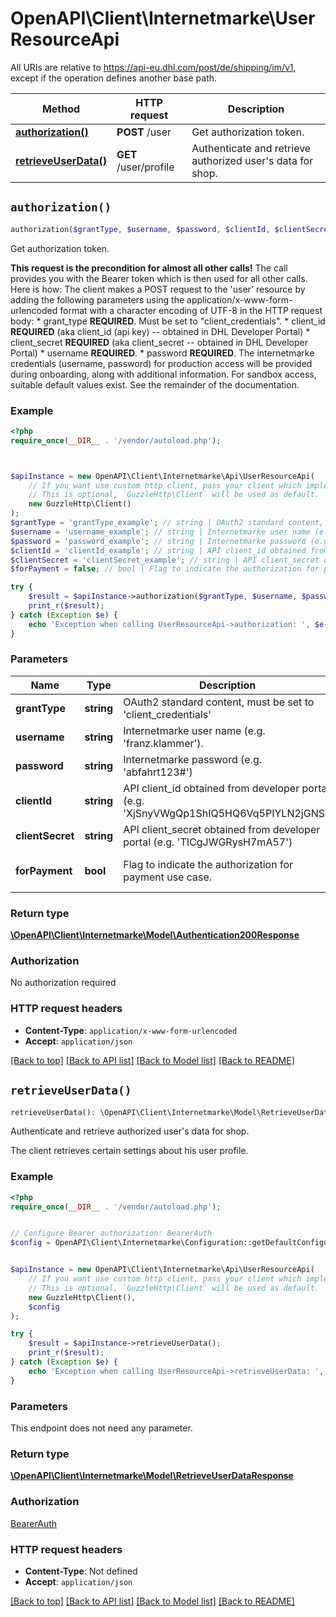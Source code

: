 # OpenAPI\Client\Internetmarke\UserResourceApi

All URIs are relative to https://api-eu.dhl.com/post/de/shipping/im/v1, except if the operation defines another base path.

| Method | HTTP request | Description |
| ------------- | ------------- | ------------- |
| [**authorization()**](UserResourceApi.md#authorization) | **POST** /user | Get authorization token. |
| [**retrieveUserData()**](UserResourceApi.md#retrieveUserData) | **GET** /user/profile | Authenticate and retrieve authorized user&#39;s data for shop. |


## `authorization()`

```php
authorization($grantType, $username, $password, $clientId, $clientSecret, $forPayment): \OpenAPI\Client\Internetmarke\Model\Authentication200Response
```

Get authorization token.

__This request is the precondition for almost all other calls!__  The call provides you with the Bearer token which is then used for all other calls.  Here is how: The client makes a POST request to the 'user' resource by adding the following parameters  using the application/x-www-form-urlencoded format with a character encoding of UTF-8 in the HTTP request body:  * grant_type __REQUIRED__. Must be set to \"client_credentials\".  * client_id __REQUIRED__ (aka client_id (api key)  -- obtained in DHL Developer Portal)  * client_secret __REQUIRED__ (aka client_secret -- obtained in DHL Developer Portal)  * username __REQUIRED__.   * password __REQUIRED__.   The internetmarke credentials (username, password) for production access will be provided during onboarding, along with additional information. For sandbox access, suitable default values exist. See the remainder of the documentation.

### Example

```php
<?php
require_once(__DIR__ . '/vendor/autoload.php');



$apiInstance = new OpenAPI\Client\Internetmarke\Api\UserResourceApi(
    // If you want use custom http client, pass your client which implements `GuzzleHttp\ClientInterface`.
    // This is optional, `GuzzleHttp\Client` will be used as default.
    new GuzzleHttp\Client()
);
$grantType = 'grantType_example'; // string | OAuth2 standard content, must be set to 'client_credentials'
$username = 'username_example'; // string | Internetmarke user name (e.g. 'franz.klammer').
$password = 'password_example'; // string | Internetmarke password (e.g. 'abfahrt123#')
$clientId = 'clientId_example'; // string | API client_id obtained from developer portal (e.g. 'XjSnyVWgQp1ShIQ5HQ6Vq5PIYLN2jGNS')
$clientSecret = 'clientSecret_example'; // string | API client_secret obtained from developer portal (e.g. 'TICgJWGRysH7mA57')
$forPayment = false; // bool | Flag to indicate the authorization for payment use case.

try {
    $result = $apiInstance->authorization($grantType, $username, $password, $clientId, $clientSecret, $forPayment);
    print_r($result);
} catch (Exception $e) {
    echo 'Exception when calling UserResourceApi->authorization: ', $e->getMessage(), PHP_EOL;
}
```

### Parameters

| Name | Type | Description  | Notes |
| ------------- | ------------- | ------------- | ------------- |
| **grantType** | **string**| OAuth2 standard content, must be set to &#39;client_credentials&#39; | |
| **username** | **string**| Internetmarke user name (e.g. &#39;franz.klammer&#39;). | |
| **password** | **string**| Internetmarke password (e.g. &#39;abfahrt123#&#39;) | |
| **clientId** | **string**| API client_id obtained from developer portal (e.g. &#39;XjSnyVWgQp1ShIQ5HQ6Vq5PIYLN2jGNS&#39;) | |
| **clientSecret** | **string**| API client_secret obtained from developer portal (e.g. &#39;TICgJWGRysH7mA57&#39;) | |
| **forPayment** | **bool**| Flag to indicate the authorization for payment use case. | [optional] [default to false] |

### Return type

[**\OpenAPI\Client\Internetmarke\Model\Authentication200Response**](../Model/Authentication200Response.md)

### Authorization

No authorization required

### HTTP request headers

- **Content-Type**: `application/x-www-form-urlencoded`
- **Accept**: `application/json`

[[Back to top]](#) [[Back to API list]](../../README.md#endpoints)
[[Back to Model list]](../../README.md#models)
[[Back to README]](../../README.md)

## `retrieveUserData()`

```php
retrieveUserData(): \OpenAPI\Client\Internetmarke\Model\RetrieveUserDataResponse
```

Authenticate and retrieve authorized user's data for shop.

The client retrieves certain settings about his user profile.

### Example

```php
<?php
require_once(__DIR__ . '/vendor/autoload.php');


// Configure Bearer authorization: BearerAuth
$config = OpenAPI\Client\Internetmarke\Configuration::getDefaultConfiguration()->setAccessToken('YOUR_ACCESS_TOKEN');


$apiInstance = new OpenAPI\Client\Internetmarke\Api\UserResourceApi(
    // If you want use custom http client, pass your client which implements `GuzzleHttp\ClientInterface`.
    // This is optional, `GuzzleHttp\Client` will be used as default.
    new GuzzleHttp\Client(),
    $config
);

try {
    $result = $apiInstance->retrieveUserData();
    print_r($result);
} catch (Exception $e) {
    echo 'Exception when calling UserResourceApi->retrieveUserData: ', $e->getMessage(), PHP_EOL;
}
```

### Parameters

This endpoint does not need any parameter.

### Return type

[**\OpenAPI\Client\Internetmarke\Model\RetrieveUserDataResponse**](../Model/RetrieveUserDataResponse.md)

### Authorization

[BearerAuth](../../README.md#BearerAuth)

### HTTP request headers

- **Content-Type**: Not defined
- **Accept**: `application/json`

[[Back to top]](#) [[Back to API list]](../../README.md#endpoints)
[[Back to Model list]](../../README.md#models)
[[Back to README]](../../README.md)
